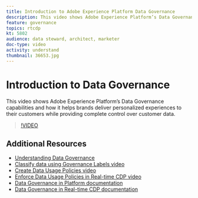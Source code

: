 ```yaml
---
title: Introduction to Adobe Experience Platform Data Governance
description: This video shows Adobe Experience Platform’s Data Governance capabilities and how it helps brands deliver personalized experiences to their customers while providing complete control over customer data.
feature: governance
topics: rtcdp
kt: 5802
audience: data steward, architect, marketer
doc-type: video
activity: understand
thumbnail: 36653.jpg
---
```


# Introduction to Data Governance

This video shows Adobe Experience Platform’s Data Governance capabilities and how it helps brands deliver personalized experiences to their customers while providing complete control over customer data.

>[!VIDEO](https://video.tv.adobe.com/v/36653?quality=12)

## Additional Resources

* [Understanding Data Governance](understanding-data-governance.md)
* [Classify data using Governance Labels video](classify-data-using-governance-labels.md)
* [Create Data Usage Policies video](create-data-usage-policies.md)
* [Enforce Data Usage Policies in Real-time CDP video](enforce-data-usage-policies-in-real-time-cdp.md)
* [Data Governance in Platform documentation](https://docs.adobe.com/content/help/en/experience-platform/data-governance/home.html)
* [Data Governance in Real-time CDP documentation](https://docs.adobe.com/content/help/en/experience-platform/rtcdp/privacy/data-governance-overview.html)
